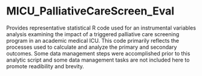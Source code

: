 # MICU_PalliativeCareScreen_Eval

Provides representative statistical R code used for an instrumental variables analysis examining the impact of a triggered palliative care screening program in an academic medical ICU. This code primarily reflects the processes used to calculate and analyze the primary and secondary outcomes. Some data management steps were accomplished prior to this analytic script and some data management tasks are not included here to promote readibility and brevity. 

